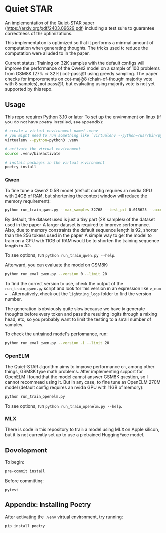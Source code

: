 # Quiet STAR

An implementation of the Quiet-STAR paper (https://arxiv.org/pdf/2403.09629.pdf) including a test suite to guarantee correctness of the optimizations.

This implementation is optimized so that it performs a minimal amount of computation when generating thoughts. The tricks used to reduce the computation were alluded to in the paper.

Current status: Training on 32K samples with the default configs will improve the performance of the Qwen2 model on a sample of 100 problems from GSM8K (27% => 32%) cot-pass@1 using greedy sampling. The paper checks for improvements on cot-maj@8 (chain-of-thought majority vote with 8 samples), not pass@1, but evaluating using majority vote is not yet supported by this repo. 

## Usage
This repo requires Python 3.10 or later. To set up the environment on linux (if you do not have poetry installed, see appendix):
```bash
# create a virtual environment named .venv
# you might need to run something like `virtualenv --python=/usr/bin/python3.10 .venv` if you have multiple pythons installed
virtualenv --python=python3 .venv

# activate the virtual environment
source .venv/bin/activate

# install packages in the virtual environment
poetry install
```

### Qwen
To fine tune a Qwen2 0.5B model (default config requires an nvidia GPU with 24GB of RAM, but shortening the context window will reduce the memory requirement):
```bash
python run_train_qwen.py --max_samples 32768 --test_pct 0.015625 --accumulate_batches 8 --epochs 1
```
By default, the dataset used is just a tiny part (2K samples) of the dataset used in the paper. A larger dataset is required to improve performance. Also, due to memory constraints the default sequence length is 92, shorter than the 256 tokens used in the paper. A simple way to get the model to train on a GPU with 11GB of RAM would be to shorten the training sequence length to 32.

To see options, run `python run_train_qwen.py --help`.

Afterward, you can evaluate the model on GSM8K:
```bash
python run_eval_qwen.py --version 0 --limit 20
```
To find the correct version to use, check the output of the `run_train_qwen.py` script and look for this version in an expression like `v_num = `. Alternatively, check out the `lightning_logs` folder to find the version number.

The generation is obviously quite slow because we have to generate thoughts before every token and pass the resulting logits through a mixing head, etc, so you probably want to limit the testing to a small number of samples.

To check the untrained model's performance, run:
```bash
python run_eval_qwen.py --version -1 --limit 20
```

### OpenELM
The Quiet-STAR algorithm aims to improve performance on, among other things, GSM8K type math problems. After implementing support for OpenELM I found that the model cannot answer GSM8K question, so I cannot recommend using it. But in any case, to fine tune an OpenELM 270M model (default config requires an nvidia GPU with 11GB of memory):
```bash
python run_train_openelm.py
```
To see options, run `python run_train_openelm.py --help`.

### MLX
There is code in this repository to train a model using MLX on Apple silicon, but it is not currently set up to use a pretrained HuggingFace model.

## Development
To begin:
```bash
pre-commit install
```
Before committing:
```
pytest
```

## Appendix: Installing Poetry

After activating the `.venv` virtual environment, try running:
```bash
pip install poetry
```
